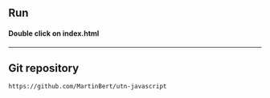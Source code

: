 ## Run
#### Double click on index.html

---

## Git repository
```
https://github.com/MartinBert/utn-javascript
```